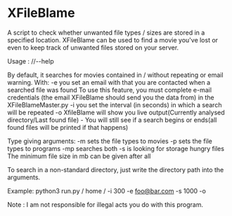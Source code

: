# XFileBlame
A script to check whether unwanted file types / sizes are stored in a specified location.
XFileBlame can be used to find a movie you've lost or even to keep track of unwanted files stored on your server.

Usage :   //--help

By default, it searches for movies contained in / without repeating or email warning.
With:
  -e you set an email with that you are contacted when a searched file was found
     To use this feature, you must complete e-mail credentials (the  email XFileBlame should send you the data from)
     in the XFileBlameMaster.py
  -i you set the interval (in seconds) in which a search will be repeated
  -o XfileBlame will show you live output(Currently analysed directory/Last found file) - You will still see if a
     search begins or ends(all found files will be printed if that happens) 

Type giving arguments:
  -m sets the file types to movies
  -p sets the file types to programs
  -mp searches both
  -s is looking for storage hungry files
  The minimum file size in mb can be given after all

To search in a non-standard directory, just write the directory path into the arguments.

Example:
python3 run.py / home / -i 300 -e foo@bar.com -s 1000 -o

Note :
I am not responsible for illegal acts you do with this program.
